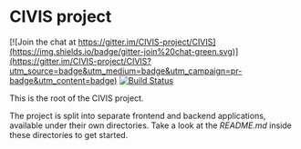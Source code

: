 CIVIS project
=============

[![Join the chat at https://gitter.im/CIVIS-project/CIVIS](https://img.shields.io/badge/gitter-join%20chat-green.svg)](https://gitter.im/CIVIS-project/CIVIS?utm_source=badge&utm_medium=badge&utm_campaign=pr-badge&utm_content=badge)
[![Build Status](https://travis-ci.org/CIVIS-project/CIVIS.svg)](https://travis-ci.org/CIVIS-project/CIVIS)

This is the root of the CIVIS project.

The project is split into separate frontend and backend applications,
available under their own directories. Take a look at the *README.md*
inside these directories to get started.
